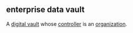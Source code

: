 ## enterprise data vault

<p class="c8"><span>A </span><span class="c2"><a class="c3" href="#h.cz29glapo2tg">digital vault</a></span><span>&nbsp;whose </span><span class="c2"><a class="c3" href="#h.gemoqe2m303z">controller</a></span><span>&nbsp;is an </span><span class="c2"><a class="c3" href="#h.z27mp1358pi9">organization</a></span><span class="c0">.</span></p>


